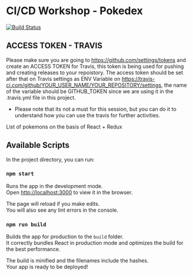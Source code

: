 # CI/CD Workshop - Pokedex 

[![Build Status](https://travis-ci.com/ofirattia/bgu-session.svg?branch=master)](https://travis-ci.com/ofirattia/bgu-session)
 
## ACCESS TOKEN - TRAVIS
Please make sure you are going to https://github.com/settings/tokens and create an ACCESS TOKEN for Travis, this token is being used for pushing and creating releases to your repoistory.
The access token should be set after that on Travis settings as ENV Variable on https://travis-ci.com/github/YOUR_USER_NAME/YOUR_REPOSITORY/settings, the name of the variable should be GITHUB_TOKEN since we are using it in the .travis.yml file in this project.
- Please note that its not a must for this session, but you can do it to understand how you can use the travis for further activities.
 
List of pokemons on the basis of React + Redux

## Available Scripts

In the project directory, you can run:

### `npm start`

Runs the app in the development mode.<br>
Open [http://localhost:3000](http://localhost:3000) to view it in the browser.

The page will reload if you make edits.<br>
You will also see any lint errors in the console.

### `npm run build`

Builds the app for production to the `build` folder.<br>
It correctly bundles React in production mode and optimizes the build for the best performance.

The build is minified and the filenames include the hashes.<br>
Your app is ready to be deployed!


